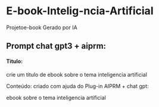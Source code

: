 # E-book-Intelig-ncia-Artificial
Projetoe-book Gerado por IA

<h2>Prompt chat gpt3 + aiprm:</h2>
<h4>Titulo:</h4>
<p>crie um titulo de ebook sobre o tema inteligencia artificial</p>
<p>Conteúdo: criado com ajuda do Plug-in AIPRM + chat gpt:</p>
<p>ebook sobre o tema inteligencia artificial</p>
<p></p>
